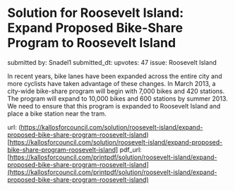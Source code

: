 # Solution for Roosevelt Island: Expand Proposed Bike-Share Program to Roosevelt Island #

submitted by: Snadel1
submitted_dt: 
upvotes: 47
issue: Roosevelt Island

In recent years, bike lanes have been expanded across the entire city and more cyclists have taken advantage of these changes. In March 2013, a city-wide bike-share program will begin with 7,000 bikes and 420 stations. The program will expand to 10,000 bikes and 600 stations by summer 2013. We need to ensure that this program is expanded to Roosevelt Island and place a bike station near the tram.

url: (https://kallosforcouncil.com/solution/roosevelt-island/expand-proposed-bike-share-program-roosevelt-island)[https://kallosforcouncil.com/solution/roosevelt-island/expand-proposed-bike-share-program-roosevelt-island]
pdf_url: [https://kallosforcouncil.com/printpdf/solution/roosevelt-island/expand-proposed-bike-share-program-roosevelt-island](https://kallosforcouncil.com/printpdf/solution/roosevelt-island/expand-proposed-bike-share-program-roosevelt-island)